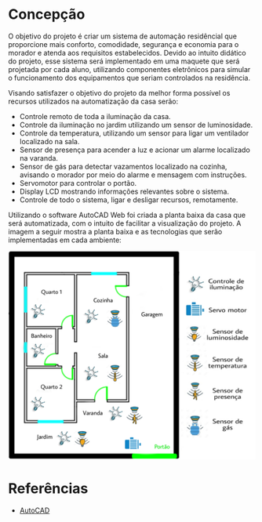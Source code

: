 # Concepção
O objetivo do projeto é criar um sistema de automação residêncial que proporcione mais conforto, comodidade, segurança e economia para o morador e atenda aos requisitos estabelecidos. Devido ao intuito didático do projeto, esse sistema será implementado em uma maquete que será projetada por cada aluno, utilizando componentes eletrônicos para simular o funcionamento dos equipamentos que seriam controlados na residência.

Visando satisfazer o objetivo do projeto da melhor forma possível os recursos utilizados na automatização da casa serão:

* Controle remoto de toda a iluminação da casa.
* Controle da iluminação no jardim utilizando um sensor de luminosidade.
* Controle da temperatura, utilizando um sensor para ligar um ventilador localizado na sala.
* Sensor de presença para acender a luz e acionar um alarme localizado na varanda.
* Sensor de gás para detectar vazamentos localizado na cozinha, avisando o morador por meio do alarme e mensagem com instruções.
* Servomotor para controlar o portão.
* Display LCD mostrando informações relevantes sobre o sistema.
* Controle de todo o sistema, ligar e desligar recursos, remotamente.

Utilizando o software AutoCAD Web foi criada a planta baixa da casa que será automatizada, com o intuito de facilitar a visualização do projeto. A imagem a seguir mostra a planta baixa e as tecnologias que serão implementadas em cada ambiente:

![Planta com ícones](./Imagens/planta_baixa.jpg)

# Referências
 
 * [AutoCAD](https://web.autocad.com/login.)
